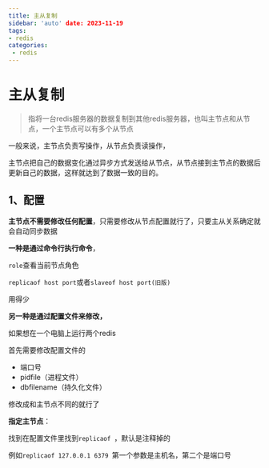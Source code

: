 ```yaml
---
title: 主从复制
sidebar: 'auto' date: 2023-11-19
tags:
- redis
categories: 
 - redis
---
```

# 主从复制

> 指将一台redis服务器的数据复制到其他redis服务器，也叫主节点和从节点，一个主节点可以有多个从节点

一般来说，主节点负责写操作，从节点负责读操作，

主节点把自己的数据变化通过异步方式发送给从节点，从节点接到主节点的数据后更新自己的数据，这样就达到了数据一致的目的。

 ## 1、配置

**主节点不需要修改任何配置**，只需要修改从节点配置就行了，只要主从关系确定就会自动同步数据

**一种是通过命令行执行命令**，

`role`查看当前节点角色

`replicaof host port`或者`slaveof host port(旧版)`

用得少

**另一种是通过配置文件来修改，**

如果想在一个电脑上运行两个redis

首先需要修改配置文件的

+ 端口号
+ pidfile（进程文件）
+ dbfilename（持久化文件）

修改成和主节点不同的就行了

**指定主节点**：

找到在配置文件里找到`replicaof `，默认是注释掉的

例如`replicaof 127.0.0.1 6379 `第一个参数是主机名，第二个是端口号